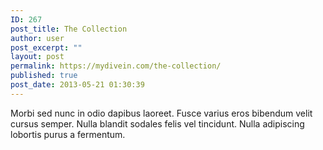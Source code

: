 ```yaml
---
ID: 267
post_title: The Collection
author: user
post_excerpt: ""
layout: post
permalink: https://mydivein.com/the-collection/
published: true
post_date: 2013-05-21 01:30:39
---
```

Morbi sed nunc in odio dapibus laoreet. Fusce varius eros bibendum velit cursus semper. Nulla blandit sodales felis vel tincidunt. Nulla adipiscing lobortis purus a fermentum.
